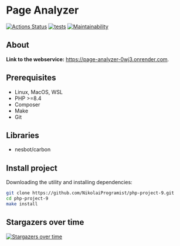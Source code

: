 # Page Analyzer

[![Actions Status](https://github.com/NikolaiProgramist/php-project-9/actions/workflows/hexlet-check.yml/badge.svg)](https://github.com/NikolaiProgramist/php-project-9/actions) [![tests](https://github.com/NikolaiProgramist/php-project-9/actions/workflows/tests-check.yml/badge.svg)](https://github.com/NikolaiProgramist/php-project-9/actions/workflows/tests-check.yml) [![Maintainability](https://qlty.sh/badges/279dd9ca-14ec-40cb-bb83-012fdfb92d0d/maintainability.svg)](https://qlty.sh/gh/NikolaiProgramist/projects/php-project-9)

## About

**Link to the webservice:** https://page-analyzer-0wj3.onrender.com.

## Prerequisites

+ Linux, MacOS, WSL
+ PHP >=8.4
+ Composer
+ Make
+ Git

## Libraries

+ nesbot/carbon

## Install project

Downloading the utility and installing dependencies:

```bash
git clone https://github.com/NikolaiProgramist/php-project-9.git
cd php-project-9
make install
```

## Stargazers over time

[![Stargazers over time](https://starchart.cc/NikolaiProgramist/php-project-9.svg?variant=adaptive)](https://starchart.cc/NikolaiProgramist/php-project-9)

